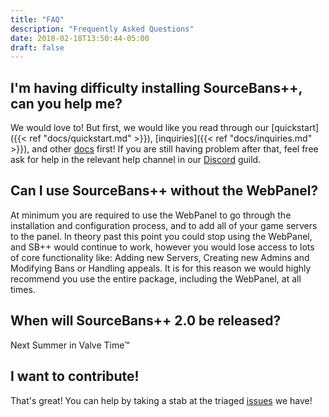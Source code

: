 ```yaml
---
title: "FAQ"
description: "Frequently Asked Questions"
date: 2018-02-18T13:50:44-05:00
draft: false
---
```


## I'm having difficulty installing SourceBans++, can you help me?

We would love to! But first, we would like you read through our [quickstart]({{< ref "docs/quickstart.md" >}}), [inquiries]({{< ref "docs/inquiries.md" >}}), and other [docs](/docs) first!
If you are still having problem after that, feel free ask for help in the relevant help channel in our [Discord](https://discord.gg/4Bhj6NU) guild.

## Can I use SourceBans++ without the WebPanel?

At minimum you are required to use the WebPanel to go through the installation and configuration process, and to add all of your game servers to the panel. In theory past this point you could stop using the WebPanel, and SB++ would continue to work, however you would lose access to lots of core functionality like: Adding new Servers, Creating new Admins and Modifying Bans or Handling appeals. It is for this reason we would highly recommend you use the entire package, including the WebPanel, at all times.

## When will SourceBans++ 2.0 be released?

Next Summer in Valve Time&trade;

## I want to contribute!

That's great! You can help by taking a stab at the triaged [issues](https://github.com/sbpp/sourcebans-pp/issues) we have!
